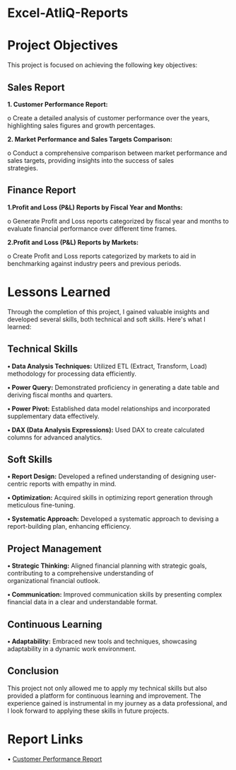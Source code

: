 # Excel-AtliQ-Reports
# Project Objectives
This project is focused on achieving the following key objectives:
## Sales Report

 **1.	Customer Performance Report:**

  o Create a detailed analysis of customer performance over the years, highlighting sales figures and growth percentages.
  
 **2.	Market Performance and Sales Targets Comparison:**

  o	Conduct a comprehensive comparison between market performance and sales targets, providing insights into the success of sales       
   strategies.

## Finance Report

**1.Profit and Loss (P&L) Reports by Fiscal Year and Months:**

  o Generate Profit and Loss reports categorized by fiscal year and months to evaluate financial performance over 
    different time frames.

**2.Profit and Loss (P&L) Reports by Markets:**
    
  o Create Profit and Loss reports categorized by markets to aid in benchmarking against industry peers and previous 
    periods.

# Lessons Learned

Through the completion of this project, I gained valuable insights and developed several skills, both technical and soft skills. Here's what I learned:

## Technical Skills

 **•	Data Analysis Techniques:** Utilized ETL (Extract, Transform, Load) methodology for processing data efficiently.
 
 **•	Power Query:** Demonstrated proficiency in generating a date table and deriving fiscal months and quarters.

 **•	Power Pivot:** Established data model relationships and incorporated supplementary data effectively.

 **•	DAX (Data Analysis Expressions):** Used DAX to create calculated columns for advanced analytics.

## Soft Skills

**•	Report Design:** Developed a refined understanding of designing user-centric reports with empathy in mind.

**•	Optimization:** Acquired skills in optimizing report generation through meticulous fine-tuning.

**•	Systematic Approach:** Developed a systematic approach to devising a report-building plan, enhancing efficiency.

## Project Management

**•	Strategic Thinking:** Aligned financial planning with strategic goals, contributing to a comprehensive understanding of         
    organizational financial outlook.

**•	Communication:** Improved communication skills by presenting complex financial data in a clear and understandable format.

## Continuous Learning

**•	Adaptability:** Embraced new tools and techniques, showcasing adaptability in a dynamic work environment.

## Conclusion
This project not only allowed me to apply my technical skills but also provided a platform for continuous learning and improvement. The experience gained is instrumental in my journey as a data professional, and I look forward to applying these skills in future projects.

# Report Links

• [Customer Performance Report](https://github.com/intkhan1043/Excel-AtliQ-Reports/blob/main/AtliQ%20Customer%20Perfomance%20Report.pdf)
